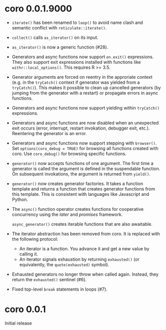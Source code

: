 # coro 0.0.1.9000

* `iterate()` has been renamed to `loop()` to avoid name clash and
  semantic conflict with `reticulate::iterate()`.

* `collect()` calls `as_iterator()` on its input.

* `as_iterator()` is now a generic function (#28).

* Generators and async functions now support `on.exit()`
  expressions. They also support exit expressions installed with
  functions like `withr::local_options()`. This requires R >= 3.5.

* Generator arguments are forced on reentry in the approriate context
  (e.g. in the `tryCatch()` context if generator was yielded from a
  `tryCatch()`). This makes it possible to clean up cancelled
  generators (by jumping from the generator with a restart) or
  propagate errors in async functions.

* Generators and async functions now support yielding within
  `tryCatch()` expressions.

* Generators and async functions are now disabled when an unexpected
  exit occurs (error, interrupt, restart invokation, debugger exit,
  etc.). Reentering the generator is an error.

* Generators and async functions now support stepping with
  `browser()`. Set `options(coro_debug = TRUE)` for browsing all
  functions created with coro. Use `coro_debug()` for browsing
  specific functions.

* `generator()` now accepts functions of one argument. The first time
  a generator is called the argument is defined in the suspendable
  function. On subsequent invokations, the argument is returned from
  `yield()`.

* `generator()` now creates generator factories. It takes a function
  template and returns a function that creates generator functions
  from this template. This is consistent with languages like
  Javascript and Python.

* The `async()` function operator creates functions for cooperative
  concurrency using the _later_ and _promises_ framework.

  `async_generator()` creates iterable functions that are also
  awaitable.

* The iterator abstraction has been removed from coro. It is
  replaced with the following protocol:

  - An iterator is a function. You advance it and get a new value by
    calling it.
  - An iterator signals exhaustion by returning `exhausted()` (or
    equivalently, the `quote(exhausted)` symbol).

* Exhausted generators no longer throw when called again. Instead,
  they return the `exhausted()` sentinel (#6).

* Fixed top-level `break` statements in loops (#7).


# coro 0.0.1

Initial release
